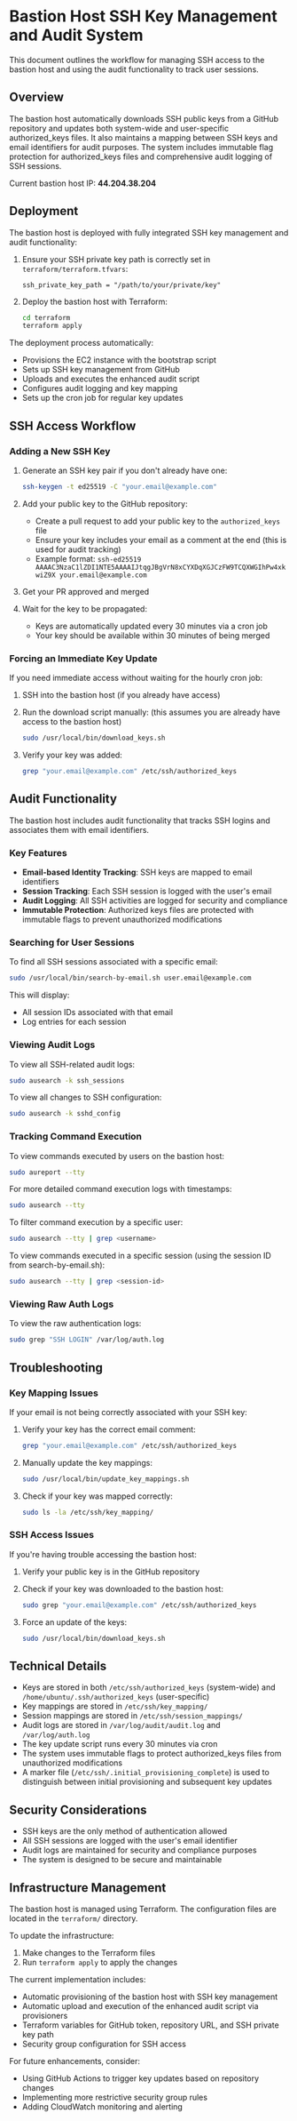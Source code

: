 # Bastion Host SSH Key Management and Audit System

This document outlines the workflow for managing SSH access to the bastion host and using the audit functionality to track user sessions.

## Overview

The bastion host automatically downloads SSH public keys from a GitHub repository and updates both system-wide and user-specific authorized_keys files. It also maintains a mapping between SSH keys and email identifiers for audit purposes. The system includes immutable flag protection for authorized_keys files and comprehensive audit logging of SSH sessions.

Current bastion host IP: **44.204.38.204**

## Deployment

The bastion host is deployed with fully integrated SSH key management and audit functionality:

1. Ensure your SSH private key path is correctly set in `terraform/terraform.tfvars`:

   ```hcl
   ssh_private_key_path = "/path/to/your/private/key"
   ```

2. Deploy the bastion host with Terraform:

   ```bash
   cd terraform
   terraform apply
   ```

The deployment process automatically:

- Provisions the EC2 instance with the bootstrap script
- Sets up SSH key management from GitHub
- Uploads and executes the enhanced audit script
- Configures audit logging and key mapping
- Sets up the cron job for regular key updates

## SSH Access Workflow

### Adding a New SSH Key

1. Generate an SSH key pair if you don't already have one:

   ```bash
   ssh-keygen -t ed25519 -C "your.email@example.com"
   ```

2. Add your public key to the GitHub repository:

   - Create a pull request to add your public key to the `authorized_keys` file
   - Ensure your key includes your email as a comment at the end (this is used for audit tracking)
   - Example format: `ssh-ed25519 AAAAC3NzaC1lZDI1NTE5AAAAIJtqgJBgVrN8xCYXDqXGJCzFW9TCQXWGIhPw4xkwiZ9X your.email@example.com`

3. Get your PR approved and merged

4. Wait for the key to be propagated:
   - Keys are automatically updated every 30 minutes via a cron job
   - Your key should be available within 30 minutes of being merged

### Forcing an Immediate Key Update

If you need immediate access without waiting for the hourly cron job:

1. SSH into the bastion host (if you already have access)
2. Run the download script manually: (this assumes you are already have access to the bastion host)
   ```bash
   sudo /usr/local/bin/download_keys.sh
   ```

3. Verify your key was added:
   ```bash
   grep "your.email@example.com" /etc/ssh/authorized_keys
   ```

## Audit Functionality

The bastion host includes audit functionality that tracks SSH logins and associates them with email identifiers.

### Key Features

- **Email-based Identity Tracking**: SSH keys are mapped to email identifiers
- **Session Tracking**: Each SSH session is logged with the user's email
- **Audit Logging**: All SSH activities are logged for security and compliance
- **Immutable Protection**: Authorized keys files are protected with immutable flags to prevent unauthorized modifications

### Searching for User Sessions

To find all SSH sessions associated with a specific email:

```bash
sudo /usr/local/bin/search-by-email.sh user.email@example.com
```

This will display:
- All session IDs associated with that email
- Log entries for each session

### Viewing Audit Logs

To view all SSH-related audit logs:

```bash
sudo ausearch -k ssh_sessions
```

To view all changes to SSH configuration:

```bash
sudo ausearch -k sshd_config
```

### Tracking Command Execution

To view commands executed by users on the bastion host:

```bash
sudo aureport --tty
```

For more detailed command execution logs with timestamps:

```bash
sudo ausearch --tty
```

To filter command execution by a specific user:

```bash
sudo ausearch --tty | grep <username>
```

To view commands executed in a specific session (using the session ID from search-by-email.sh):

```bash
sudo ausearch --tty | grep <session-id>
```

### Viewing Raw Auth Logs

To view the raw authentication logs:

```bash
sudo grep "SSH LOGIN" /var/log/auth.log
```

## Troubleshooting

### Key Mapping Issues

If your email is not being correctly associated with your SSH key:

1. Verify your key has the correct email comment:
   ```bash
   grep "your.email@example.com" /etc/ssh/authorized_keys
   ```

2. Manually update the key mappings:
   ```bash
   sudo /usr/local/bin/update_key_mappings.sh
   ```

3. Check if your key was mapped correctly:
   ```bash
   sudo ls -la /etc/ssh/key_mapping/
   ```

### SSH Access Issues

If you're having trouble accessing the bastion host:

1. Verify your public key is in the GitHub repository
2. Check if your key was downloaded to the bastion host:
   ```bash
   sudo grep "your.email@example.com" /etc/ssh/authorized_keys
   ```

3. Force an update of the keys:
   ```bash
   sudo /usr/local/bin/download_keys.sh
   ```

## Technical Details

- Keys are stored in both `/etc/ssh/authorized_keys` (system-wide) and `/home/ubuntu/.ssh/authorized_keys` (user-specific)
- Key mappings are stored in `/etc/ssh/key_mapping/`
- Session mappings are stored in `/etc/ssh/session_mappings/`
- Audit logs are stored in `/var/log/audit/audit.log` and `/var/log/auth.log`
- The key update script runs every 30 minutes via cron
- The system uses immutable flags to protect authorized_keys files from unauthorized modifications
- A marker file (`/etc/ssh/.initial_provisioning_complete`) is used to distinguish between initial provisioning and subsequent key updates

## Security Considerations

- SSH keys are the only method of authentication allowed
- All SSH sessions are logged with the user's email identifier
- Audit logs are maintained for security and compliance purposes
- The system is designed to be secure and maintainable

## Infrastructure Management

The bastion host is managed using Terraform. The configuration files are located in the `terraform/` directory.

To update the infrastructure:

1. Make changes to the Terraform files
2. Run `terraform apply` to apply the changes

The current implementation includes:

- Automatic provisioning of the bastion host with SSH key management
- Automatic upload and execution of the enhanced audit script via provisioners
- Terraform variables for GitHub token, repository URL, and SSH private key path
- Security group configuration for SSH access

For future enhancements, consider:

- Using GitHub Actions to trigger key updates based on repository changes
- Implementing more restrictive security group rules
- Adding CloudWatch monitoring and alerting
